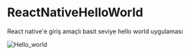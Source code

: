 # ReactNativeHelloWorld
React native'e giriş amaçlı basit seviye hello world uygulaması


![Hello_world](https://github.com/umuterdogan000/ReactNativeHelloWorld/assets/86818236/a2917e1b-0dee-4891-9a05-67de31a48377)
